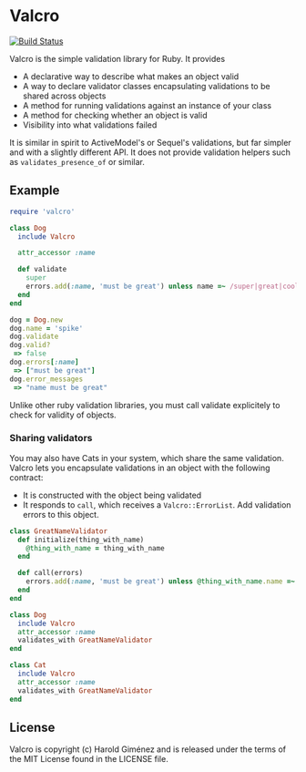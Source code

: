 # Valcro

[![Build Status](https://secure.travis-ci.org/hgimenez/valcro.png?branch=master)](http://travis-ci.org/hgimenez/valcro)

Valcro is the simple validation library for Ruby. It provides 

* A declarative way to describe what makes an object valid
* A way to declare validator classes encapsulating validations to be shared
  across objects
* A method for running validations against an instance of your class
* A method for checking whether an object is valid
* Visibility into what validations failed

It is similar in spirit to ActiveModel's or Sequel's validations, but far
simpler and with a slightly different API. It does not provide validation
helpers such as `validates_presence_of` or similar.

## Example

```ruby
require 'valcro'

class Dog
  include Valcro

  attr_accessor :name

  def validate
    super
    errors.add(:name, 'must be great') unless name =~ /super|great|cool/
  end
end

dog = Dog.new
dog.name = 'spike'
dog.validate
dog.valid?
 => false 
dog.errors[:name]
 => ["must be great"]
dog.error_messages
 => "name must be great"
```

Unlike other ruby validation libraries, you must call validate explicitely to
check for validity of objects.

### Sharing validators

You may also have Cats in your system, which share the same validation. Valcro lets you encapsulate validations in an object with the following contract:

* It is constructed with the object being validated
* It responds to `call`, which receives a `Valcro::ErrorList`. Add validation errors to this object.

```ruby
class GreatNameValidator
  def initialize(thing_with_name)
    @thing_with_name = thing_with_name
  end

  def call(errors)
    errors.add(:name, 'must be great') unless @thing_with_name.name =~ /super|great|cool/
  end
end

class Dog
  include Valcro
  attr_accessor :name
  validates_with GreatNameValidator
end

class Cat
  include Valcro
  attr_accessor :name
  validates_with GreatNameValidator
end
```

## License

Valcro is copyright (c) Harold Giménez and is released under the terms of the
MIT License found in the LICENSE file.
